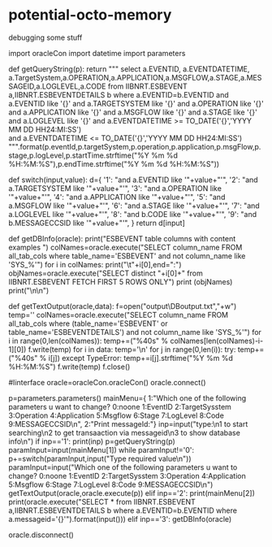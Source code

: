 # potential-octo-memory
debugging some stuff


import oracleCon
import datetime
import parameters

def getQueryString(p):
    return """
    select a.EVENTID, a.EVENTDATETIME, a.TargetSystem,a.OPERATION,a.APPLICATION,a.MSGFLOW,a.STAGE,a.MESSAGEID,a.LOGLEVEL,a.CODE
    from IIBNRT.ESBEVENT a,IIBNRT.ESBEVENTDETAILS b
    where a.EVENTID=b.EVENTID
            and a.EVENTID like '{}'
            and a.TARGETSYSTEM like '{}' 
            and a.OPERATION like '{}' 
            and a.APPLICATION like '{}' 
            and a.MSGFLOW like '{}' 
            and a.STAGE like '{}'
            and a.LOGLEVEL like '{}'
            and a.EVENTDATETIME >= TO_DATE('{}','YYYY MM DD HH24:MI:SS')  
            and a.EVENTDATETIME <= TO_DATE('{}','YYYY MM DD HH24:MI:SS')
            """.format(p.eventId,p.targetSystem,p.operation,p.application,p.msgFlow,p.stage,p.logLevel,p.startTime.strftime("%Y %m %d %H:%M:%S"),p.endTime.strftime("%Y %m %d %H:%M:%S"))

def switch(input,value):
    d={
            '1': "and a.EVENTID like '"+value+"'",
            '2': "and a.TARGETSYSTEM like '"+value+"'",
            '3': "and a.OPERATION like '"+value+"'",
            '4': "and a.APPLICATION like '"+value+"'",
            '5': "and a.MSGFLOW like '"+value+"'",
            '6': "and a.STAGE like '"+value+"'",
            '7': "and a.LOGLEVEL like '"+value+"'",
            '8': "and b.CODE like '"+value+"'",
            '9': "and b.MESSAGECCSID like '"+value+"'",
        }
    return d[input]


def getDBInfo(oracle):
    print("ESBEVENT table columns with content examples ")
    colNames=oracle.execute("SELECT column_name FROM all_tab_cols where table_name='ESBEVENT' and not column_name like 'SYS_%'")
    for i in colNames:
        print("\t"+i[0],end=":")
        objNames=oracle.execute("SELECT distinct "+i[0]+" from IIBNRT.ESBEVENT FETCH FIRST 5 ROWS ONLY")
        print (objNames)
        print("\n\n")

def getTextOutput(oracle,data):
    f=open("output\DBoutput.txt","+w")
    temp=''
    colNames=oracle.execute("SELECT column_name FROM all_tab_cols where (table_name='ESBEVENT' or table_name='ESBEVENTDETAILS') and not column_name like 'SYS_%'")
    for i in range(0,len(colNames)):
        temp+=("%40s" % colNames[len(colNames)-i-1][0])
    f.write(temp)
    for i in data:
        temp='\n'
        for j in range(0,len(i)):
            try:
                temp+=("%40s" % i[j])
            except TypeError:
                temp+=i[j].strftime("%Y %m %d %H:%M:%S")
        f.write(temp)
    f.close()

#Iinterface
oracle=oracleCon.oracleCon()
oracle.connect()

p=parameters.parameters()
mainMenu={
    1:"Which one of the following parameters u want to change? 0:noone 1:EventID 2:TargetSysstem 3:Operation 4:Application 5:Msgflow 6:Stage 7:LogLevel 8:Code 9:MESSAGECCSID\n",
    2:"Print messageId:"}
inp=input("type:\n1 to start searching\n2 to get transaaction via messageid\n3 to show database info\n")
if inp=='1':
    print(inp)
    p=getQueryString(p)
    paramInput=input(mainMenu[1])
    while paramInput!='0':
        p+=switch(paramInput,input("Type required value\n"))
        paramInput=input("Which one of the following parameters u want to change? 0:noone 1:EventID 2:TargetSysstem 3:Operation 4:Application 5:Msgflow 6:Stage 7:LogLevel 8:Code 9:MESSAGECCSID\n")
    getTextOutput(oracle,oracle.execute(p))
elif inp=='2':
    print(mainMenu[2])
    print(oracle.execute("SELECT * from IIBNRT.ESBEVENT a,IIBNRT.ESBEVENTDETAILS b where a.EVENTID=b.EVENTID where a.messageid='{}'").format(input()))
elif inp=='3':
    getDBInfo(oracle)

oracle.disconnect()
